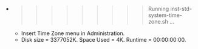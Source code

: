 * >>>>>>>>> Running inst-std-system-time-zone.sh ...
  * Insert Time Zone menu in Administration.
  * Disk size = 3377052K. Space Used = 4K. Runtime = 00:00:00:00.
